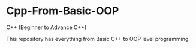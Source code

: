 # Cpp-From-Basic-OOP
C++ (Beginner to Advance C++)

This repository has everything from Basic C++ to OOP level programming.
